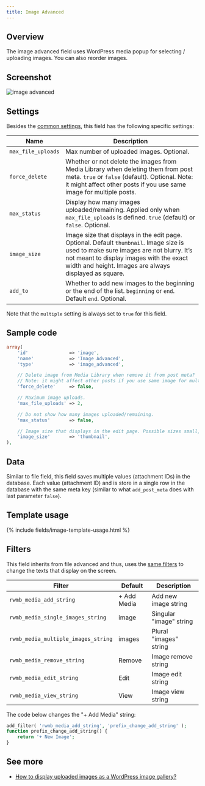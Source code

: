 ```yaml
---
title: Image Advanced
---
```


## Overview

The image advanced field uses WordPress media popup for selecting / uploading images. You can also reorder images.

## Screenshot

![image advanced](https://i.imgur.com/tzksNdI.png)

## Settings

Besides the [common settings](/field-settings/), this field has the following specific settings:

Name | Description
--- | ---
`max_file_uploads` | Max number of uploaded images. Optional.
`force_delete` | Whether or not delete the images from Media Library when deleting them from post meta. `true` or `false` (default). Optional. Note: it might affect other posts if you use same image for multiple posts.
`max_status` | Display how many images uploaded/remaining. Applied only when `max_file_uploads` is defined. `true` (default) or `false`. Optional.
`image_size` | Image size that displays in the edit page. Optional. Default `thumbnail`. Image size is used to make sure images are not blurry. It’s not meant to display images with the exact width and height. Images are always displayed as square.
`add_to` | Whether to add new images to the beginning or the end of the list. `beginning` or `end`. Default `end`. Optional.

Note that the `multiple` setting is always set to `true` for this field.

## Sample code

```php
array(
    'id'               => 'image',
    'name'             => 'Image Advanced',
    'type'             => 'image_advanced',

    // Delete image from Media Library when remove it from post meta?
    // Note: it might affect other posts if you use same image for multiple posts
    'force_delete'     => false,

    // Maximum image uploads.
    'max_file_uploads' => 2,

    // Do not show how many images uploaded/remaining.
    'max_status'       => false,

    // Image size that displays in the edit page. Possible sizes small,medium,large,original
    'image_size'       => 'thumbnail',
),
```

## Data

Similar to file field, this field saves multiple values (attachment IDs) in the database. Each value (attachment ID) and is store in a single row in the database with the same meta key (similar to what `add_post_meta` does with last parameter `false`).

## Template usage

{% include fields/image-template-usage.html %}

## Filters

This field inherits from file advanced and thus, uses the [same filters](/fields/file-advanced/) to change the texts that display on the screen.

Filter|Default|Description
---|---|---
`rwmb_media_add_string`|+ Add Media|Add new image string
`rwmb_media_single_images_string`|image|Singular "image" string
`rwmb_media_multiple_images_string`|images|Plural "images" string
`rwmb_media_remove_string`|Remove|Image remove string
`rwmb_media_edit_string`|Edit|Image edit string
`rwmb_media_view_string`|View|Image view string

The code below changes the "+ Add Media" string:

```php
add_filter( 'rwmb_media_add_string', 'prefix_change_add_string' );
function prefix_change_add_string() {
    return '+ New Image';
}
```

## See more

- [How to display uploaded images as a WordPress image gallery?](https://metabox.io/display-uploaded-images-as-wordpress-image-gallery/)
